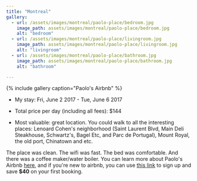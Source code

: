 ```yaml
---
title: "Montreal"
gallery:
  - url: /assets/images/montreal/paolo-place/bedroom.jpg
    image_path: assets/images/montreal/paolo-place/bedroom.jpg
    alt: "bedroom"
  - url: /assets/images/montreal/paolo-place/livingroom.jpg
    image_path: assets/images/montreal/paolo-place/livingroom.jpg
    alt: "livingroom"
  - url: /assets/images/montreal/paolo-place/bathroom.jpg
    image_path: assets/images/montreal/paolo-place/bathroom.jpg
    alt: "bathroom"

---
```


{% include gallery caption="Paolo's Airbnb" %}

* My stay: Fri, June 2 2017 - Tue, June 6 2017

* Total price per day (including all fees): $144

* Most valuable: great location. You could walk to all the interesting places: Lenoard Cohen's neighborhood (Saint Laurent Blvd, Main Deli Steakhouse, Schwartz's, Bagel Etc, and Parc de Portugal), Mount Royal, the old port, Chinatown and etc. 

The place was clean. The wifi was fast. The bed was comfortable. And there was a coffee maker/water boiler. You can learn more about Paolo's Airbnb [here](https://www.airbnb.ca/rooms/17877667), and if you're new to airbnb, you can use [this link](https://www.airbnb.com/c/guangmingl26) to sign up and save **$40** on your first booking. 